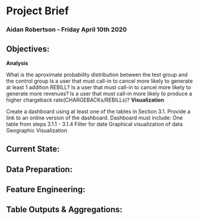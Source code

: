 # **Project Brief**
### **Aidan Robertson      -     Friday April 10th 2020**
## **Objectives:**  
  **Analysis**

What is the aproximate probability distribution between the test group and the control group
Is a user that must call-in to cancel more likely to generate at least 1 addition REBILL?
Is a user that must call-in to cancel more likely to generate more revenues?
Is a user that must call-in more likely to produce a higher chargeback rate(CHARGEBACKs/REBILLs)?
  **Visualization**

Create a dashboard using at least one of the tables in Section 3.1.
Provide a link to an online version of the dashboard.
Dashboard must include:
One table from steps 3.1.1 - 3.1.4
Filter for date
Graphical visualization of data
Geographic Visualization

## **Current State:**


## **Data Preparation:**


## **Feature Engineering:**

## **Table Outputs & Aggregations:**
